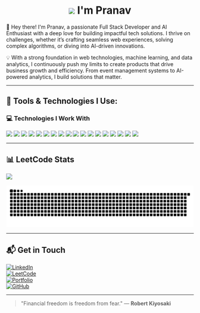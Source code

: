 <h1 align="center"> <img src="https://media.giphy.com/media/hvRJCLFzcasrR4ia7z/giphy.gif" width="30px"/> I'm Pranav</h1>

👋 Hey there! I'm Pranav, a passionate Full Stack Developer and AI Enthusiast with a deep love for building impactful tech solutions. I thrive on challenges, whether it’s crafting seamless web experiences, solving complex algorithms, or diving into AI-driven innovations.

💡 With a strong foundation in web technologies, machine learning, and data analytics, I continuously push my limits to create products that drive business growth and efficiency. From event management systems to AI-powered analytics, I build solutions that matter.

---

## 🚀 Tools & Technologies I Use:

### 💻 Technologies I Work With
<p align="left">
  <img src="https://cdn.jsdelivr.net/gh/devicons/devicon/icons/python/python-original.svg" height="40"/>
  <img src="https://cdn.jsdelivr.net/gh/devicons/devicon/icons/c/c-original.svg" height="40"/>
  <img src="https://cdn.jsdelivr.net/gh/devicons/devicon/icons/cplusplus/cplusplus-original.svg" height="40"/>
  <img src="https://cdn.jsdelivr.net/gh/devicons/devicon/icons/java/java-original.svg" height="40"/>
  <img src="https://cdn.jsdelivr.net/gh/devicons/devicon/icons/javascript/javascript-original.svg" height="40"/>
  <img src="https://cdn.jsdelivr.net/gh/devicons/devicon/icons/html5/html5-original.svg" height="40"/>
  <img src="https://cdn.jsdelivr.net/gh/devicons/devicon/icons/css3/css3-original.svg" height="40"/>
  <img src="https://cdn.jsdelivr.net/gh/devicons/devicon/icons/react/react-original.svg" height="40"/>
  <img src="https://cdn.jsdelivr.net/gh/devicons/devicon/icons/nodejs/nodejs-original.svg" height="40"/>
  <img src="https://cdn.jsdelivr.net/gh/devicons/devicon/icons/express/express-original.svg" height="40"/>
  <img src="https://cdn.jsdelivr.net/gh/devicons/devicon/icons/mongodb/mongodb-original.svg" height="40"/>
  <img src="https://cdn.jsdelivr.net/gh/devicons/devicon/icons/mysql/mysql-original.svg" height="40"/>
  <img src="https://cdn.jsdelivr.net/gh/devicons/devicon/icons/firebase/firebase-plain.svg" height="40"/>
  <img src="https://cdn.jsdelivr.net/gh/devicons/devicon/icons/tensorflow/tensorflow-original.svg" height="40"/>
  <img src="https://cdn.jsdelivr.net/gh/devicons/devicon/icons/docker/docker-original.svg" height="40"/>
  <img src="https://cdn.jsdelivr.net/gh/devicons/devicon/icons/linux/linux-original.svg" height="40"/>
  <img src="https://cdn.jsdelivr.net/gh/devicons/devicon/icons/git/git-original.svg" height="40"/>
  <img src="https://cdn.jsdelivr.net/gh/devicons/devicon/icons/github/github-original.svg" height="40"/>
</p>

---

## 📊 LeetCode Stats
![](https://leetcard.jacoblin.cool/Pranav_siva?theme=dark&ext=heatmap)


<img src="https://raw.githubusercontent.com/pranavsivakumar01/pranavsivakumar01/output/snake.svg" alt="Snake animation" />



---

## 📬 Get in Touch

[![LinkedIn](https://img.shields.io/badge/LinkedIn-Connect-blue?style=for-the-badge)](https://www.linkedin.com/in/pranav-siva-b77245259)  
[![LeetCode](https://img.shields.io/badge/LeetCode-Profile-orange?style=for-the-badge)](https://leetcode.com/u/Pranav_siva/)  
[![Portfolio](https://img.shields.io/badge/Portfolio-Visit%20Now-green?style=for-the-badge)](https://pranavsivakumar.netlify.app/)  
[![GitHub](https://img.shields.io/badge/GitHub-Profile-black?style=for-the-badge)](https://github.com/pranavsivakumar01)

---

> "Financial freedom is freedom from fear." — **Robert Kiyosaki**
